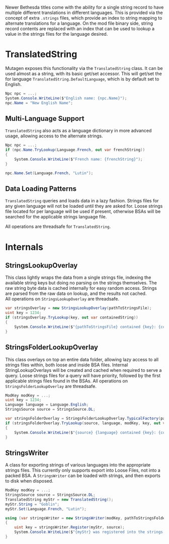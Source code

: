 Newer Bethesda titles come with the ability for a single string record to have multiple different translations in different languages.  This is provided via the concept of extra `.strings` files, which provide an index to string mapping to alternate translations for a language.  On the mod file binary side, string record contents are replaced with an index that can be used to lookup a value in the strings files for the language desired.

# TranslatedString
Mutagen exposes this functionality via the `TranslatedString` class.  It can be used almost as a string, with its basic get/set accessor.  This will get/set the for language `TranslatedString.DefaultLanguage`, which is by default set to English.

```csharp
Npc npc = ...;
System.Console.WriteLine($"English name: {npc.Name}");
npc.Name = "New English Name";
```

## Multi-Language Support
`TranslatedString` also acts as a language dictionary in more advanced usage, allowing access to the alternate strings.
```csharp
Npc npc = ...;
if (npc.Name.TryLookup(Language.French, out var frenchString))
{
    System.Console.WriteLine($"French name: {frenchString}");
}

npc.Name.Set(Language.French, "Lutin");
```

## Data Loading Patterns
`TranslatedString` queries and loads data in a lazy fashion.  Strings files for any given language will not be loaded until they are asked for.   Loose strings file located for per language will be used if present, otherwise BSAs will be searched for the applicable strings language file. 

All operations are threadsafe for `TranslatedString`.

# Internals
## StringsLookupOverlay
This class lightly wraps the data from a single strings file, indexing the available string keys but doing no parsing on the strings themselves.  The raw string byte data is cached internally for easy random access.  Strings are parsed from the raw data on lookup, and the results not cached.  
All operations on `StringsLookupOverlay` are threadsafe.
```csharp
var stringsOverlay = new StringsLookupOverlay(pathToStringsFile);
uint key = 1234;
if (stringsOverlay.TryLookup(key, out var containedString))
{
    System.Console.WriteLine($"{pathToStringsFile} contained {key}: {containedString}");
}
```  

## StringsFolderLookupOverlay
This class overlays on top an entire data folder, allowing lazy access to all strings files within, both loose and inside BSA files.  Internal StringLookupOverlays will be created and cached when required to serve a query.  Loose strings files for a query will have priority, followed by the first applicable strings files found in the BSAs.  All operations on `StringsFolderLookupOverlay` are threadsafe.

```csharp
ModKey modKey = ...;
uint key = 1234;
Language language = Language.English;
StringsSource source = StringsSource.DL;

var stringsFolderOverlay = StringsFolderLookupOverlay.TypicalFactory(pathToDataFolder);
if (stringsFolderOverlay.TryLookup(source, language, modKey, key, out var containedString))
{
    System.Console.WriteLine($"{source} {language} contained {key}: {containedString}");
}
```

## StringsWriter
A class for exporting strings of various languages into the appropriate strings files.  This currently only supports export into Loose Files, not into a packed BSA.  A `StringsWriter` can be loaded with strings, and then exports to disk when disposed.
```csharp
ModKey modKey = ...;
StringsSource source = StringsSource.DL;
TranslatedString myStr = new TranslatedString();
myStr.String = "Goblin";
myStr.Set(Language.French, "Lutin");

using (var stringsWriter = new StringsWriter(modKey, pathToStringsFolder))
{
    uint key = stringsWriter.Register(myStr, source);
    System.Console.WriteLine($"{myStr} was registered into the strings files for {source} under key: {key}.");
}
```